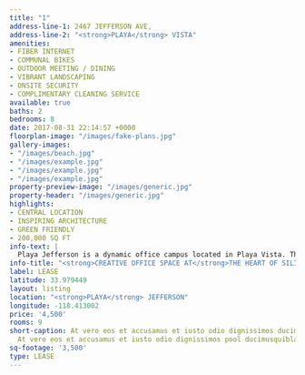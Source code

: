 ```yaml
---
title: "1"
address-line-1: 2467 JEFFERSON AVE,
address-line-2: "<strong>PLAYA</strong> VISTA"
amenities:
- FIBER INTERNET
- COMMUNAL BIKES
- OUTDOOR MEETING / DINING
- VIBRANT LANDSCAPING
- ONSITE SECURITY
- COMPLIMENTARY CLEANING SERVICE
available: true
baths: 2
bedrooms: 8
date: 2017-08-31 22:14:57 +0000
floorplan-image: "/images/fake-plans.jpg"
gallery-images:
- "/images/beach.jpg"
- "/images/example.jpg"
- "/images/example.jpg"
- "/images/example.jpg"
property-preview-image: "/images/generic.jpg"
property-header: "/images/generic.jpg"
highlights:
- CENTRAL LOCATION
- INSPIRING ARCHITECTURE
- GREEN FRIENDLY
- 200,000 SQ FT
info-text: |
  Playa Jefferson is a dynamic office campus located in Playa Vista. The campus features over 200,000 square feet of creative office space, with dramatic and distincitive architecure, substantial experior shared communal space, easy access to both the 90 and the 405 freeways, and is directly across the street from all of the amenitite at Runway Playa Vista.
info-title: "<strong>CREATIVE OFFICE SPACE AT</strong>THE HEART OF SILICON BEACH."
label: LEASE
latitude: 33.979449
layout: listing
location: "<strong>PLAYA</strong> JEFFERSON"
longitude: -118.413002
price: '4,500'
rooms: 9
short-caption: At vero eos et accusamus et iusto odio dignissimos ducimus qui blanditiis
  At vero eos et accusamus et iusto odio dignissimos pool ducimusquiblanditiis
sq-footage: '3,500'
type: LEASE
---
```


